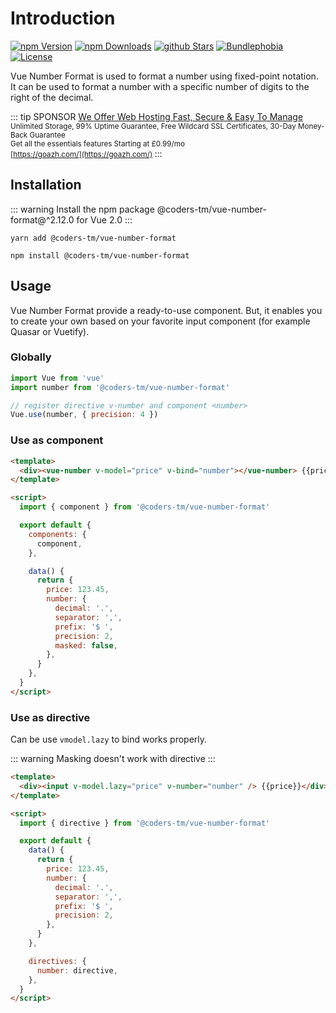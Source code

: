 # Introduction

[![npm Version](https://badgen.net/npm/v/@coders-tm/vue-number-format?color=green)](https://www.npmjs.com/package/@coders-tm/vue-number-format)
[![npm Downloads](https://badgen.net/npm/dt/@coders-tm/vue-number-format?color=green)](https://www.npmjs.com/package/@coders-tm/vue-number-format)
[![github Stars](https://badgen.net/github/stars/coders-tm/vue-number-format?color=green)](https://www.npmjs.com/package/@coders-tm/vue-number-format)
[![Bundlephobia](https://badgen.net/bundlephobia/minzip/@coders-tm/vue-number-format?color=green)](https://bundlephobia.com/result?p=@coders-tm/vue-number-format)
[![License](https://badgen.net/github/license/coders-tm/vue-number-format?color=green)](https://github.com/coders-tm/vue-number-format/blob/master/LICENSE)

Vue Number Format is used to format a number using fixed-point notation. It can be used to format a number with a specific number of digits to the right of the decimal.

::: tip SPONSOR
[We Offer Web Hosting Fast, Secure & Easy To Manage](https://goazh.com/) <br>
<small>
Unlimited Storage, 99% Uptime Guarantee, Free Wildcard SSL Certificates, 30-Day Money-Back Guarantee<br>
Get all the essentials features Starting at £0.99/mo<br>
[https://goazh.com/](https://goazh.com/)
</small>
:::

## Installation

::: warning
Install the npm package @coders-tm/vue-number-format@^2.12.0 for Vue 2.0
:::

<CodeGroup>
  <CodeGroupItem title="YARN">

```bash:no-line-numbers
yarn add @coders-tm/vue-number-format
```

  </CodeGroupItem>

  <CodeGroupItem title="NPM" active>

```bash:no-line-numbers
npm install @coders-tm/vue-number-format
```

  </CodeGroupItem>
</CodeGroup>

## Usage

Vue Number Format provide a ready-to-use component. But, it enables you to create your own based on your favorite input component (for example Quasar or Vuetify).

### Globally

```js
import Vue from 'vue'
import number from '@coders-tm/vue-number-format'

// register directive v-number and component <number>
Vue.use(number, { precision: 4 })
```

### Use as component

```html
<template>
  <div><vue-number v-model="price" v-bind="number"></vue-number> {{price}}</div>
</template>

<script>
  import { component } from '@coders-tm/vue-number-format'

  export default {
    components: {
      component,
    },

    data() {
      return {
        price: 123.45,
        number: {
          decimal: '.',
          separator: ',',
          prefix: '$ ',
          precision: 2,
          masked: false,
        },
      }
    },
  }
</script>
```

### Use as directive

Can be use `vmodel.lazy` to bind works properly.

::: warning
Masking doesn't work with directive
:::

```html
<template>
  <div><input v-model.lazy="price" v-number="number" /> {{price}}</div>
</template>

<script>
  import { directive } from '@coders-tm/vue-number-format'

  export default {
    data() {
      return {
        price: 123.45,
        number: {
          decimal: '.',
          separator: ',',
          prefix: '$ ',
          precision: 2,
        },
      }
    },

    directives: {
      number: directive,
    },
  }
</script>
```
